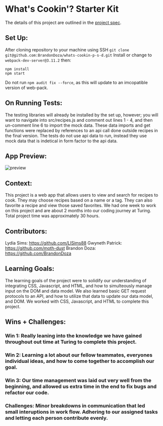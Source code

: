 # What's Cookin'? Starter Kit

The details of this project are outlined in the <a href="https://frontend.turing.edu/projects/What%27sCookin-PartOne.html" target="\__blank">project spec</a>.

## Set Up:
After cloning repository to your machine using SSH `git clone git@github.com:BrandonDoza/whats-cookin-p-s-d.git`
Install or change to `webpack-dev-server@3.11.2` then:
```
npm install
npm start
```
Do not run `npm audit fix --force`, as this will update to an imcopatible version of web-pack.

## On Running Tests:
The testing libraries will already be installed by the set up, however; you will want to navigate into src/recipes.js and comment out lines 1 - 4, and then un-comment line 6 to import the mock data. These data imports and get functions were replaced by references to an api call done outside recipes in the final version. The tests do not use api data to run, instead they use mock data that is indetical in form factor to the api data. 

## App Preview:

<img src="https://imgur.com/9RrSySo.png" alt="preview">

## Context:
This project is a web app that allows users to view and search for recipes to cook. They may choose recipes based on a name or a tag. They can also favorite a recipe and view those saved favorites. We had one week to work on this project and are about 2 months into our coding journey at Turing. Total project time was approximately 30 hours.

## Contributors:
Lydia Sims: https://github.com/LISims88
Gwyneth Patrick: https://github.com/moth-dust
Brandon Doza: https://github.com/BrandonDoza

## Learning Goals:
The learning goals of the project were to solidify our understanding of integrating CSS, Javascript, and HTML, and how to simulteously manage input on the DOM and data model. We also learned basic GET request protocols to an API, and how to utilize that data to update our data model, and DOM. We worked with CSS, Javascript, and HTML to complete this project.

## Wins + Challenges:
### Win 1: Really leaning into the knowledge we have gained throughout out time at Turing to complete this project.
### Win 2: Learning a lot about our fellow teammates, everyones individual ideas, and how to come together to accomplish our goal.  
### Win 3: Our time management was laid out very well from the beginning, and allowed us extra time in the end to fix bugs and refactor our code. 
### Challenges: Minor breakdowns in communication that led small interuptions in work flow. Adhering to our assigned tasks and letting each person contribute evenly. 
